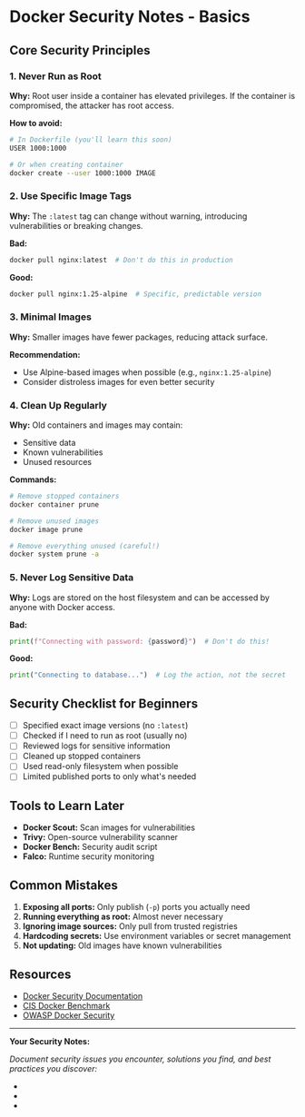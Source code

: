 # Docker Security Notes - Basics

## Core Security Principles

### 1. Never Run as Root
**Why:** Root user inside a container has elevated privileges. If the container is compromised, the attacker has root access.

**How to avoid:**
```bash
# In Dockerfile (you'll learn this soon)
USER 1000:1000

# Or when creating container
docker create --user 1000:1000 IMAGE
```

### 2. Use Specific Image Tags
**Why:** The `:latest` tag can change without warning, introducing vulnerabilities or breaking changes.

**Bad:**
```bash
docker pull nginx:latest  # Don't do this in production
```

**Good:**
```bash
docker pull nginx:1.25-alpine  # Specific, predictable version
```

### 3. Minimal Images
**Why:** Smaller images have fewer packages, reducing attack surface.

**Recommendation:**
- Use Alpine-based images when possible (e.g., `nginx:1.25-alpine`)
- Consider distroless images for even better security

### 4. Clean Up Regularly
**Why:** Old containers and images may contain:
- Sensitive data
- Known vulnerabilities
- Unused resources

**Commands:**
```bash
# Remove stopped containers
docker container prune

# Remove unused images
docker image prune

# Remove everything unused (careful!)
docker system prune -a
```

### 5. Never Log Sensitive Data
**Why:** Logs are stored on the host filesystem and can be accessed by anyone with Docker access.

**Bad:**
```python
print(f"Connecting with password: {password}")  # Don't do this!
```

**Good:**
```python
print("Connecting to database...")  # Log the action, not the secret
```

## Security Checklist for Beginners

- [ ] Specified exact image versions (no `:latest`)
- [ ] Checked if I need to run as root (usually no)
- [ ] Reviewed logs for sensitive information
- [ ] Cleaned up stopped containers
- [ ] Used read-only filesystem when possible
- [ ] Limited published ports to only what's needed

## Tools to Learn Later

- **Docker Scout:** Scan images for vulnerabilities
- **Trivy:** Open-source vulnerability scanner
- **Docker Bench:** Security audit script
- **Falco:** Runtime security monitoring

## Common Mistakes

1. **Exposing all ports:** Only publish (`-p`) ports you actually need
2. **Running everything as root:** Almost never necessary
3. **Ignoring image sources:** Only pull from trusted registries
4. **Hardcoding secrets:** Use environment variables or secret management
5. **Not updating:** Old images have known vulnerabilities

## Resources

- [Docker Security Documentation](https://docs.docker.com/engine/security/)
- [CIS Docker Benchmark](https://www.cisecurity.org/benchmark/docker)
- [OWASP Docker Security](https://cheatsheetseries.owasp.org/cheatsheets/Docker_Security_Cheat_Sheet.html)

---

**Your Security Notes:**

_Document security issues you encounter, solutions you find, and best practices you discover:_

- 
- 
- 
